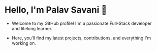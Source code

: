 # Hello, I'm Palav Savani 👋

- Welcome to my GitHub profile! I'm a passionate Full-Stack developer and lifelong learner. 

- Here, you'll find my latest projects, contributions, and everything I'm working on.
